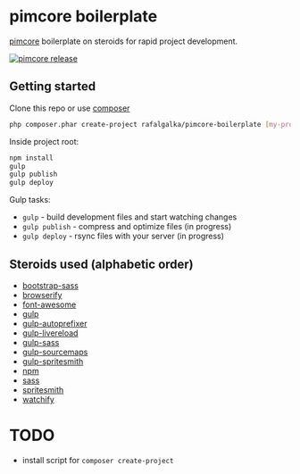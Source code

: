 # pimcore boilerplate

[pimcore](http://www.pimcore.org) boilerplate on steroids for rapid project development.

[![pimcore release](https://img.shields.io/badge/pimcore-3.0.5-brightgreen.svg)](https://packagist.org/packages/rafalgalka/pimcore-boilerplate)

## Getting started

Clone this repo or use [composer](https://getcomposer.org/download/)
```sh
php composer.phar create-project rafalgalka/pimcore-boilerplate [my-project] dev-master
```

Inside project root:
```sh
npm install
gulp
gulp publish
gulp deploy
```

Gulp tasks:
 * ```gulp``` - build development files and start watching changes
 * ```gulp publish``` - compress and optimize files (in progress)
 * ```gulp deploy``` - rsync files with your server (in progress)

## Steroids used (alphabetic order)
 * [bootstrap-sass](https://github.com/twbs/bootstrap-sass)
 * [browserify](https://github.com/substack/node-browserify)
 * [font-awesome](https://github.com/FortAwesome/Font-Awesome)
 * [gulp](https://github.com/gulpjs/gulp)
 * [gulp-autoprefixer](https://github.com/sindresorhus/gulp-autoprefixer)
 * [gulp-livereload](https://github.com/vohof/gulp-livereload)
 * [gulp-sass](https://github.com/dlmanning/gulp-sass)
 * [gulp-sourcemaps](https://github.com/floridoo/gulp-sourcemaps)
 * [gulp-spritesmith](https://github.com/twolfson/gulp.spritesmith)
 * [npm](https://www.npmjs.com/)
 * [sass](http://sass-lang.com/)
 * [spritesmith](https://github.com/Ensighten/spritesmith)
 * [watchify](https://github.com/substack/watchify)

# TODO
 * install script for ```composer create-project```
